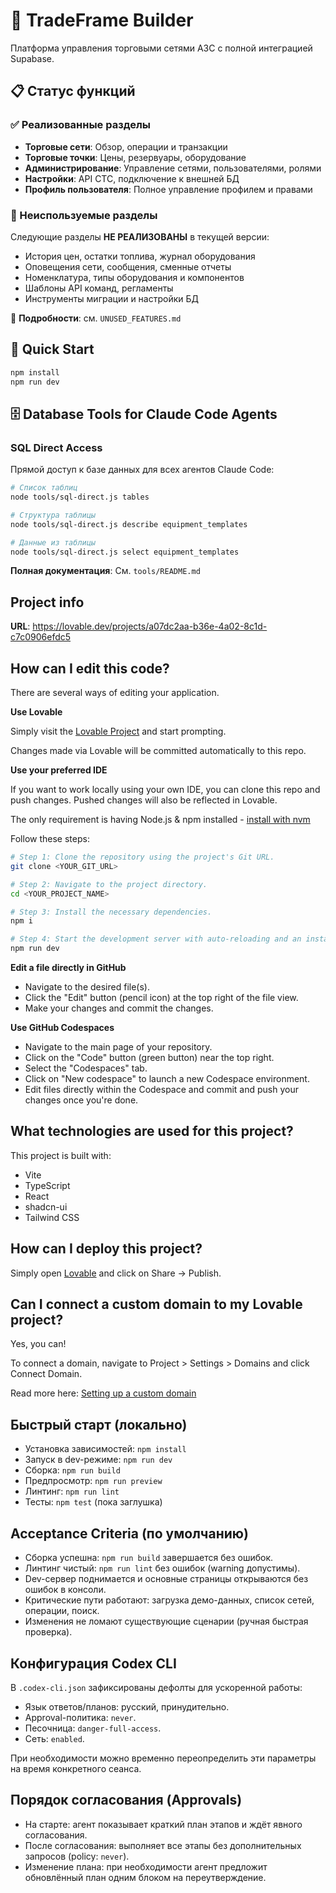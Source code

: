 # 🏪 TradeFrame Builder

Платформа управления торговыми сетями АЗС с полной интеграцией Supabase.

## 📋 Статус функций

### ✅ Реализованные разделы
- **Торговые сети**: Обзор, операции и транзакции
- **Торговые точки**: Цены, резервуары, оборудование
- **Администрирование**: Управление сетями, пользователями, ролями
- **Настройки**: API CTC, подключение к внешней БД
- **Профиль пользователя**: Полное управление профилем и правами

### 🚫 Неиспользуемые разделы
Следующие разделы **НЕ РЕАЛИЗОВАНЫ** в текущей версии:
- История цен, остатки топлива, журнал оборудования
- Оповещения сети, сообщения, сменные отчеты
- Номенклатура, типы оборудования и компонентов
- Шаблоны API команд, регламенты
- Инструменты миграции и настройки БД

📖 **Подробности**: см. `UNUSED_FEATURES.md`

## 🚀 Quick Start

```bash
npm install
npm run dev
```

## 🗄️ Database Tools for Claude Code Agents

### SQL Direct Access
Прямой доступ к базе данных для всех агентов Claude Code:

```bash
# Список таблиц
node tools/sql-direct.js tables

# Структура таблицы
node tools/sql-direct.js describe equipment_templates

# Данные из таблицы
node tools/sql-direct.js select equipment_templates
```

**Полная документация**: См. `tools/README.md`

## Project info

**URL**: https://lovable.dev/projects/a07dc2aa-b36e-4a02-8c1d-c7c0906efdc5

## How can I edit this code?

There are several ways of editing your application.

**Use Lovable**

Simply visit the [Lovable Project](https://lovable.dev/projects/a07dc2aa-b36e-4a02-8c1d-c7c0906efdc5) and start prompting.

Changes made via Lovable will be committed automatically to this repo.

**Use your preferred IDE**

If you want to work locally using your own IDE, you can clone this repo and push changes. Pushed changes will also be reflected in Lovable.

The only requirement is having Node.js & npm installed - [install with nvm](https://github.com/nvm-sh/nvm#installing-and-updating)

Follow these steps:

```sh
# Step 1: Clone the repository using the project's Git URL.
git clone <YOUR_GIT_URL>

# Step 2: Navigate to the project directory.
cd <YOUR_PROJECT_NAME>

# Step 3: Install the necessary dependencies.
npm i

# Step 4: Start the development server with auto-reloading and an instant preview.
npm run dev
```

**Edit a file directly in GitHub**

- Navigate to the desired file(s).
- Click the "Edit" button (pencil icon) at the top right of the file view.
- Make your changes and commit the changes.

**Use GitHub Codespaces**

- Navigate to the main page of your repository.
- Click on the "Code" button (green button) near the top right.
- Select the "Codespaces" tab.
- Click on "New codespace" to launch a new Codespace environment.
- Edit files directly within the Codespace and commit and push your changes once you're done.

## What technologies are used for this project?

This project is built with:

- Vite
- TypeScript
- React
- shadcn-ui
- Tailwind CSS

## How can I deploy this project?

Simply open [Lovable](https://lovable.dev/projects/a07dc2aa-b36e-4a02-8c1d-c7c0906efdc5) and click on Share -> Publish.

## Can I connect a custom domain to my Lovable project?

Yes, you can!

To connect a domain, navigate to Project > Settings > Domains and click Connect Domain.

Read more here: [Setting up a custom domain](https://docs.lovable.dev/tips-tricks/custom-domain#step-by-step-guide)

## Быстрый старт (локально)

- Установка зависимостей: `npm install`
- Запуск в dev-режиме: `npm run dev`
- Сборка: `npm run build`
- Предпросмотр: `npm run preview`
- Линтинг: `npm run lint`
- Тесты: `npm test` (пока заглушка)

## Acceptance Criteria (по умолчанию)

- Сборка успешна: `npm run build` завершается без ошибок.
- Линтинг чистый: `npm run lint` без ошибок (warning допустимы).
- Dev-сервер поднимается и основные страницы открываются без ошибок в консоли.
- Критические пути работают: загрузка демо-данных, список сетей, операции, поиск.
- Изменения не ломают существующие сценарии (ручная быстрая проверка).

## Конфигурация Codex CLI

В `.codex-cli.json` зафиксированы дефолты для ускоренной работы:

- Язык ответов/планов: русский, принудительно.
- Approval-политика: `never`.
- Песочница: `danger-full-access`.
- Сеть: `enabled`.

При необходимости можно временно переопределить эти параметры на время конкретного сеанса.

## Порядок согласования (Approvals)

- На старте: агент показывает краткий план этапов и ждёт явного согласования.
- После согласования: выполняет все этапы без дополнительных запросов (policy: `never`).
- Изменение плана: при необходимости агент предложит обновлённый план одним блоком на переутверждение.
